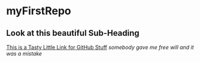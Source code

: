 # myFirstRepo
## Look at this beautiful Sub-Heading
[This is a Tasty Little Link for GitHub Stuff](https://www.markdownguide.org/cheat-sheet)
*somebody gave me free will and it was a mistake*

